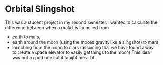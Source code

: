 # Orbital Slingshot
This was a student project in my second semester. 
I wanted to calculate the difference between when a rocket is launched from
  * earth to mars,
  * earth around the moon (using the moons gravity like a slingshot) to mars
  * launching from the moon to mars (assuming that we have found a way to create a space elevator to easily get things to the moon)
This idea was not a good one but it taught me a lot.
